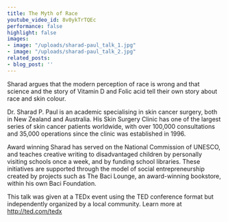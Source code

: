 ```yaml
---
title: The Myth of Race
youtube_video_id: 8v0ykTrTQEc
performance: false
highlight: false
images:
- image: "/uploads/sharad-paul_talk_1.jpg"
- image: "/uploads/sharad-paul_talk_2.jpg"
related_posts:
- blog_post: ''
---
```


Sharad argues that the modern perception of race is wrong and that science and the story of Vitamin D and Folic acid tell their own story about race and skin colour.

Dr. Sharad P. Paul is an academic specialising in skin cancer surgery, both in New Zealand and Australia. His Skin Surgery Clinic has one of the largest series of skin cancer patients worldwide, with over 100,000 consultations and 35,000 operations since the clinic was established in 1996.

Award winning Sharad has served on the National Commission of UNESCO, and teaches creative writing to disadvantaged children by personally visiting schools once a week, and by funding school libraries. These initiatives are supported through the model of social entrepreneurship created by projects such as The Baci Lounge, an award-winning bookstore, within his own Baci Foundation.

This talk was given at a TEDx event using the TED conference format but independently organized by a local community. Learn more at http://ted.com/tedx
